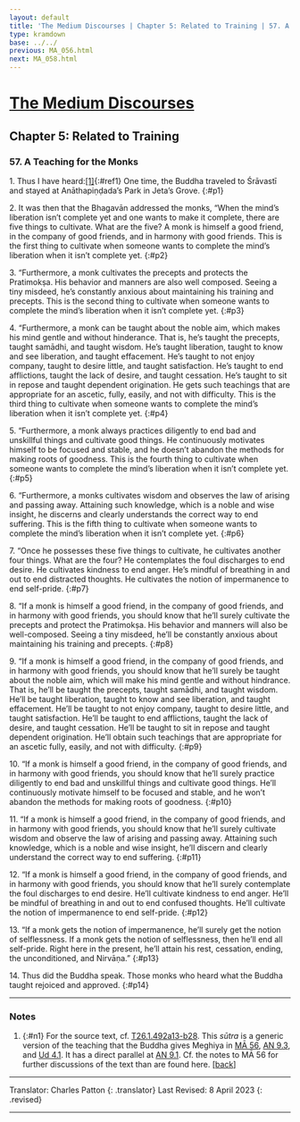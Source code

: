 ```yaml
---
layout: default
title: 'The Medium Discourses | Chapter 5: Related to Training | 57. A Teaching for the Monks'
type: kramdown
base: ../../
previous: MA_056.html
next: MA_058.html
---
```


# [The Medium Discourses](index.html)
## Chapter 5: Related to Training
### 57. A Teaching for the Monks

1\. Thus I have heard:[\[1\]](#n1){:#ref1} One time, the Buddha traveled to Śrāvastī and stayed at Anāthapiṇḍada’s Park in Jeta’s Grove.
{:#p1}

2\. It was then that the Bhagavān addressed the monks, “When the mind’s liberation isn’t complete yet and one wants to make it complete, there are five things to cultivate. What are the five? A monk is himself a good friend, in the company of good friends, and in harmony with good friends. This is the first thing to cultivate when someone wants to complete the mind’s liberation when it isn’t complete yet.
{:#p2}

3\. “Furthermore, a monk cultivates the precepts and protects the Pratimokṣa. His behavior and manners are also well composed. Seeing a tiny misdeed, he’s constantly anxious about maintaining his training and precepts. This is the second thing to cultivate when someone wants to complete the mind’s liberation when it isn’t complete yet.
{:#p3}

4\. “Furthermore, a monk can be taught about the noble aim, which makes his mind gentle and without hinderance. That is, he’s taught the precepts, taught samādhi, and taught wisdom. He’s taught liberation, taught to know and see liberation, and taught effacement. He’s taught to not enjoy company, taught to desire little, and taught satisfaction. He’s taught to end afflictions, taught the lack of desire, and taught cessation. He’s taught to sit in repose and taught dependent origination. He gets such teachings that are appropriate for an ascetic, fully, easily, and not with difficulty. This is the third thing to cultivate when someone wants to complete the mind’s liberation when it isn’t complete yet.
{:#p4}

5\. “Furthermore, a monk always practices diligently to end bad and unskillful things and cultivate good things. He continuously motivates himself to be focused and stable, and he doesn’t abandon the methods for making roots of goodness. This is the fourth thing to cultivate when someone wants to complete the mind’s liberation when it isn’t complete yet.
{:#p5}

6\. “Furthermore, a monks cultivates wisdom and observes the law of arising and passing away. Attaining such knowledge, which is a noble and wise insight, he discerns and clearly understands the correct way to end suffering. This is the fifth thing to cultivate when someone wants to complete the mind’s liberation when it isn’t complete yet.
{:#p6}

7\. “Once he possesses these five things to cultivate, he cultivates another four things. What are the four? He contemplates the foul discharges to end desire. He cultivates kindness to end anger. He’s mindful of breathing in and out to end distracted thoughts. He cultivates the notion of impermanence to end self-pride.
{:#p7}

8\. “If a monk is himself a good friend, in the company of good friends, and in harmony with good friends, you should know that he’ll surely cultivate the precepts and protect the Pratimokṣa. His behavior and manners will also be well-composed. Seeing a tiny misdeed, he’ll be constantly anxious about maintaining his training and precepts.
{:#p8}

9\. “If a monk is himself a good friend, in the company of good friends, and in harmony with good friends, you should know that he’ll surely be taught about the noble aim, which will make his mind gentle and without hindrance. That is, he’ll be taught the precepts, taught samādhi, and taught wisdom. He’ll be taught liberation, taught to know and see liberation, and taught effacement. He’ll be taught to not enjoy company, taught to desire little, and taught satisfaction. He’ll be taught to end afflictions, taught the lack of desire, and taught cessation. He’ll be taught to sit in repose and taught dependent origination. He’ll obtain such teachings that are appropriate for an ascetic fully, easily, and not with difficulty.
{:#p9}

10\. “If a monk is himself a good friend, in the company of good friends, and in harmony with good friends, you should know that he’ll surely practice diligently to end bad and unskillful things and cultivate good things. He’ll continuously motivate himself to be focused and stable, and he won’t abandon the methods for making roots of goodness.
{:#p10}

11\. “If a monk is himself a good friend, in the company of good friends, and in harmony with good friends, you should know that he’ll surely cultivate wisdom and observe the law of arising and passing away. Attaining such knowledge, which is a noble and wise insight, he’ll discern and clearly understand the correct way to end suffering.
{:#p11}

12\. “If a monk is himself a good friend, in the company of good friends, and in harmony with good friends, you should know that he’ll surely contemplate the foul discharges to end desire. He’ll cultivate kindness to end anger. He’ll be mindful of breathing in and out to end confused thoughts. He’ll cultivate the notion of impermanence to end self-pride.
{:#p12}

13\. “If a monk gets the notion of impermanence, he’ll surely get the notion of selflessness. If a monk gets the notion of selflessness, then he’ll end all self-pride. Right here in the present, he’ll attain his rest, cessation, ending, the unconditioned, and Nirvāṇa.”
{:#p13}

14\. Thus did the Buddha speak. Those monks who heard what the Buddha taught rejoiced and approved.
{:#p14}

---

### Notes

1. {:#n1} For the source text, cf. <a href="https://cbetaonline.dila.edu.tw/zh/T01n0026_p0492a13" target="_blank">T26.1.492a13-b28</a>. This <em>sūtra</em> is a generic version of the teaching that the Buddha gives Meghiya in <a href="MA_056.html#p11" target="_blank">MĀ 56</a>, <a href="https://suttacentral.net/an9.3" target="_blank">AN 9.3</a>, and <a href="https://suttacentral.net/ud4.1" target="_blank">Ud 4.1</a>. It has a direct parallel at <a href="https://suttacentral.net/ud9.1" target="_blank">AN 9.1</a>. Cf. the notes to MĀ 56 for further discussions of the text than are found here. [\[back\]](#ref1)

---

Translator: Charles Patton
{: .translator}
Last Revised: 8 April 2023
{: .revised}

---